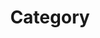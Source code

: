 ---
title: "Category"
layout: categories
permalink: /categories/
author_profile: true

# redirect_from:
#   - /categories/
#   - /study-notes/

# side bar: other contents
# sidebar:
#     nav: "study-note"
---